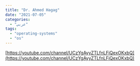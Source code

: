 ```yaml
---
title: "Dr. Ahmed Hagag"
date: "2021-07-05"
categories:
  - "عربي"
tags:
  - "operating-systems"
  - "os"
---
```


[https://youtube.com/channel/UCzYgAyyZTLfnLFjQexOKxbQ](https://youtube.com/channel/UCzYgAyyZTLfnLFjQexOKxbQ)
